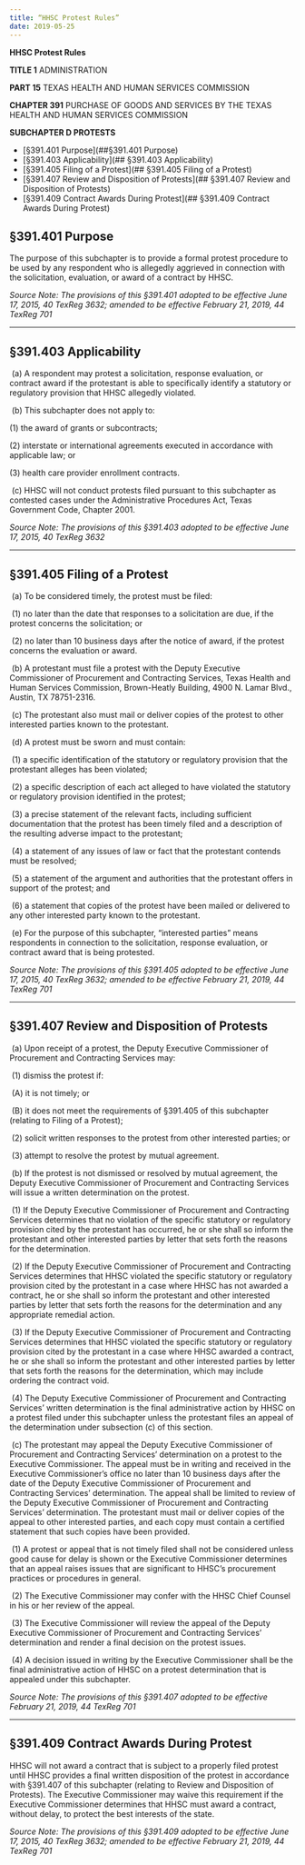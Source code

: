 ```yaml
---
title: “HHSC Protest Rules”
date: 2019-05-25
---
```


<script type="application/json" class="js-hypothesis-config">
  {
    "openSidebar": true
  }
</script>
<script src=“https://hypothes.is/embed.js” async></script>


**HHSC Protest Rules**

**TITLE 1**	ADMINISTRATION

**PART 15**	TEXAS HEALTH AND HUMAN SERVICES COMMISSION

**CHAPTER 391**	   PURCHASE OF GOODS AND SERVICES BY THE TEXAS HEALTH AND HUMAN SERVICES COMMISSION

**SUBCHAPTER D	PROTESTS**

- [§391.401	Purpose](##§391.401	Purpose)
- [§391.403	Applicability](## §391.403	Applicability)
- [§391.405	Filing of a Protest](## §391.405	Filing of a Protest)
- [§391.407	Review and Disposition of Protests](## §391.407	Review and Disposition of Protests)
- [§391.409	Contract Awards During Protest](## §391.409	Contract Awards During Protest)


## §391.401	Purpose

The purpose of this subchapter is to provide a formal protest procedure to be used by any respondent who is allegedly aggrieved in connection with the solicitation, evaluation, or award of a contract by HHSC.

*Source Note: The provisions of this §391.401 adopted to be effective June 17, 2015, 40 TexReg 3632; amended to be effective February 21, 2019, 44 TexReg 701*

___
## §391.403	Applicability

​	(a) A respondent may protest a solicitation, response evaluation, or contract award if the protestant is able to specifically identify a statutory or regulatory provision that HHSC allegedly violated.

​	(b) This subchapter does not apply to:

   (1) the award of grants or subcontracts;
   
   (2) interstate or international agreements executed in accordance with applicable law; or
   
   (3) health care provider enrollment contracts.
   
​	\(c\) HHSC will not conduct protests filed pursuant to this subchapter as contested cases under the Administrative Procedures Act, Texas Government Code, Chapter 2001.

*Source Note: The provisions of this §391.403 adopted to be effective June 17, 2015, 40 TexReg 3632*

___
## §391.405	Filing of a Protest

​	(a) To be considered timely, the protest must be filed:

​		(1) no later than the date that responses to a solicitation are due, if the protest concerns the solicitation; or

​		(2) no later than 10 business days after the notice of award, if the protest concerns the evaluation or award.

​	(b) A protestant must file a protest with the Deputy Executive Commissioner of Procurement and Contracting Services, Texas Health and Human Services Commission, Brown-Heatly Building, 4900 N. Lamar Blvd., Austin, TX 78751-2316.

​	\(c\) The protestant also must mail or deliver copies of the protest to other interested parties known to the protestant.

​	(d) A protest must be sworn and must contain:

​		(1) a specific identification of the statutory or regulatory provision that the protestant alleges has been violated;

​		(2) a specific description of each act alleged to have violated the statutory or regulatory provision identified in the protest;

​		(3) a precise statement of the relevant facts, including sufficient documentation that the protest has been timely filed and a description of the resulting adverse impact to the protestant;

​		(4) a statement of any issues of law or fact that the protestant contends must be resolved;

​		(5) a statement of the argument and authorities that the protestant offers in support of the protest; and

​		(6) a statement that copies of the protest have been mailed or delivered to any other interested party known to the protestant.

​	(e) For the purpose of this subchapter, “interested parties” means respondents in connection to the solicitation, response evaluation, or contract award that is being protested.

*Source Note: The provisions of this §391.405 adopted to be effective June 17, 2015, 40 TexReg 3632; amended to be effective February 21, 2019, 44 TexReg 701*

___
## §391.407	Review and Disposition of Protests

​	(a) Upon receipt of a protest, the Deputy Executive Commissioner of Procurement and Contracting Services may:

​		(1) dismiss the protest if:

​			(A) it is not timely; or

​			(B) it does not meet the requirements of §391.405 of this subchapter (relating to Filing of a Protest);

​		(2) solicit written responses to the protest from other interested parties; or

​		(3) attempt to resolve the protest by mutual agreement.

​	(b) If the protest is not dismissed or resolved by mutual agreement, the Deputy Executive Commissioner of Procurement and Contracting Services will issue a written determination on the protest.

​		(1) If the Deputy Executive Commissioner of Procurement and Contracting Services determines that no violation of the specific statutory or regulatory provision cited by the protestant has occurred, he or she shall so inform the protestant and other interested parties by letter that sets forth the reasons for the determination.

​		(2) If the Deputy Executive Commissioner of Procurement and Contracting Services determines that HHSC violated the specific statutory or regulatory provision cited by the protestant in a case where HHSC has not awarded a contract, he or she shall so inform the protestant and other interested parties by letter that sets forth the reasons for the determination and any appropriate remedial action.

​		(3) If the Deputy Executive Commissioner of Procurement and Contracting Services determines that HHSC violated the specific statutory or regulatory provision cited by the protestant in a case where HHSC awarded a contract, he or she shall so inform the protestant and other interested parties by letter that sets forth the reasons for the determination, which may include ordering the contract void.

​		(4) The Deputy Executive Commissioner of Procurement and Contracting Services’ written determination is the final administrative action by HHSC on a protest filed under this subchapter unless the protestant files an appeal of the determination under subsection (c) of this section.

​	\(c\) The protestant may appeal the Deputy Executive Commissioner of Procurement and Contracting Services’ determination on a protest to the Executive Commissioner. The appeal must be in writing and received in the Executive Commissioner’s office no later than 10 business days after the date of the Deputy Executive Commissioner of Procurement and Contracting Services’ determination. The appeal shall be limited to review of the Deputy Executive Commissioner of Procurement and Contracting Services’ determination. The protestant must mail or deliver copies of the appeal to other interested parties, and each copy must contain a certified statement that such copies have been provided.

​		(1) A protest or appeal that is not timely filed shall not be considered unless good cause for delay is shown or the Executive Commissioner determines that an appeal raises issues that are significant to HHSC’s procurement practices or procedures in general.

​		(2) The Executive Commissioner may confer with the HHSC Chief Counsel in his or her review of the appeal.

​		(3) The Executive Commissioner will review the appeal of the Deputy Executive Commissioner of Procurement and Contracting Services’ determination and render a final decision on the protest issues.

​		(4) A decision issued in writing by the Executive Commissioner shall be the final administrative action of HHSC on a protest determination that is appealed under this subchapter.

*Source Note: The provisions of this §391.407 adopted to be effective February 21, 2019, 44 TexReg 701*

___
## §391.409	Contract Awards During Protest

HHSC will not award a contract that is subject to a properly filed protest until HHSC provides a final written disposition of the protest in accordance with §391.407 of this subchapter (relating to Review and Disposition of Protests). The Executive Commissioner may waive this requirement if the Executive Commissioner determines that HHSC must award a contract, without delay, to protect the best interests of the state.

*Source Note: The provisions of this §391.409 adopted to be effective June 17, 2015, 40 TexReg 3632; amended to be effective February 21, 2019, 44 TexReg 701*
